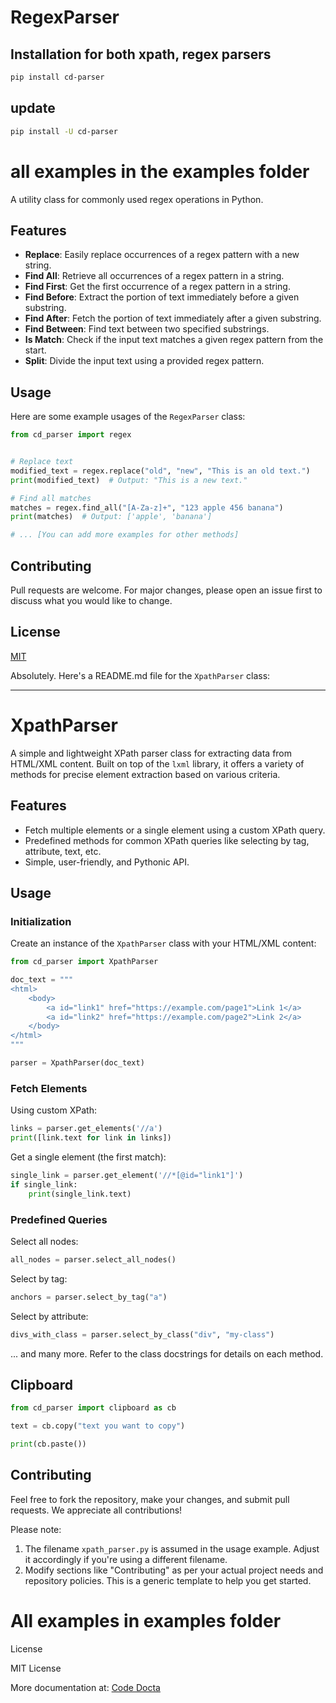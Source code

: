 
# RegexParser

## Installation for both xpath, regex parsers

```bash
pip install cd-parser
```
## update
```bash
pip install -U cd-parser
```

# all examples in the examples folder

A utility class for commonly used regex operations in Python.

## Features

- **Replace**: Easily replace occurrences of a regex pattern with a new string.
- **Find All**: Retrieve all occurrences of a regex pattern in a string.
- **Find First**: Get the first occurrence of a regex pattern in a string.
- **Find Before**: Extract the portion of text immediately before a given substring.
- **Find After**: Fetch the portion of text immediately after a given substring.
- **Find Between**: Find text between two specified substrings.
- **Is Match**: Check if the input text matches a given regex pattern from the start.
- **Split**: Divide the input text using a provided regex pattern.

## Usage

Here are some example usages of the `RegexParser` class:

```python
from cd_parser import regex


# Replace text
modified_text = regex.replace("old", "new", "This is an old text.")
print(modified_text)  # Output: "This is a new text."

# Find all matches
matches = regex.find_all("[A-Za-z]+", "123 apple 456 banana")
print(matches)  # Output: ['apple', 'banana']

# ... [You can add more examples for other methods]
```


## Contributing

Pull requests are welcome. For major changes, please open an issue first to discuss what you would like to change.

## License

[MIT](https://choosealicense.com/licenses/mit/)


Absolutely. Here's a README.md file for the `XpathParser` class:

---

# XpathParser

A simple and lightweight XPath parser class for extracting data from HTML/XML content. Built on top of the `lxml` library, it offers a variety of methods for precise element extraction based on various criteria.

## Features
- Fetch multiple elements or a single element using a custom XPath query.
- Predefined methods for common XPath queries like selecting by tag, attribute, text, etc.
- Simple, user-friendly, and Pythonic API.



## Usage

### Initialization
Create an instance of the `XpathParser` class with your HTML/XML content:

```python
from cd_parser import XpathParser

doc_text = """
<html>
    <body>
        <a id="link1" href="https://example.com/page1">Link 1</a>
        <a id="link2" href="https://example.com/page2">Link 2</a>
    </body>
</html>
"""

parser = XpathParser(doc_text)
```

### Fetch Elements

Using custom XPath:
```python
links = parser.get_elements('//a')
print([link.text for link in links])
```

Get a single element (the first match):
```python
single_link = parser.get_element('//*[@id="link1"]')
if single_link:
    print(single_link.text)
```

### Predefined Queries

Select all nodes:
```python
all_nodes = parser.select_all_nodes()
```

Select by tag:
```python
anchors = parser.select_by_tag("a")
```

Select by attribute:
```python
divs_with_class = parser.select_by_class("div", "my-class")
```

... and many more. Refer to the class docstrings for details on each method.

## Clipboard

```python
from cd_parser import clipboard as cb

text = cb.copy("text you want to copy")

print(cb.paste())

```

## Contributing
Feel free to fork the repository, make your changes, and submit pull requests. We appreciate all contributions!



Please note:
1. The filename `xpath_parser.py` is assumed in the usage example. Adjust it accordingly if you're using a different filename.
2. Modify sections like "Contributing" as per your actual project needs and repository policies. This is a generic template to help you get started.

# All examples in examples folder


License

MIT License

More documentation at:
[Code Docta](https://codedocta.com "Code Docta")
